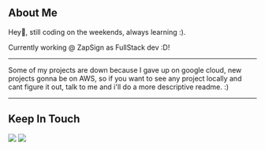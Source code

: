 <h2 align="left">About Me</h2>
<p>
  Hey👋, still coding on the weekends, always learning :).
</p>
<p>
  Currently working @ ZapSign as FullStack dev :D!
</p>
<hr/>
<p>
  Some of my projects are down because I gave up on google cloud, new projects gonna be on AWS, so if you want to see any project locally and cant figure it out, talk to me and i'll do a more descriptive readme. :)
</p>
<hr/>
<h2 align="left">Keep In Touch</h2>
<div align="left">
  <a href="https://calendly.com/carraes/meeting" target="_blank" rel="noreferrer"><img src="https://img.shields.io/badge/Calendly-006BFF?style=for-the-badge&logo=calendly&logoColor=white"/></a>
  <a href="https://www.linkedin.com/in/carlosarraes" target="_blank" rel="noreferrer"><img src="https://img.shields.io/badge/linkedin-%230077B5.svg?style=for-the-badge&logo=linkedin&logoColor=white"/></a>
  </div>

